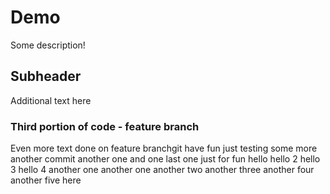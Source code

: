 # Demo 

Some description!

## Subheader

Additional text here

### Third portion of code - feature branch

Even more text done on feature branchgit
have fun
just testing 
some more 
another commit 
another one
and one last one
just for fun
hello
hello 2
hello 3
hello 4
another one
another one
another two 
another three
another four
another five
here